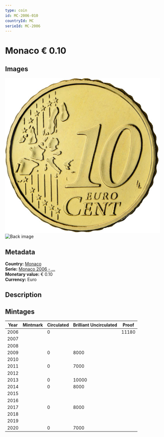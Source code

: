 ```yaml
---
type: coin
id: MC-2006-010
countryId: MC
serieId: MC-2006
---
```


# Monaco € 0.10

## Images

![Front image](../../../img/common-2002-010.png) ![Back image](img/monaco-2006-010.png)

## Metadata

**Country:** [Monaco](../index.md)\
**Serie:** [Monaco 2006 - ...](index.md)\
**Monetary value:** € 0.10\
**Currency:** Euro

## Description


## Mintages

| Year | Mintmark | Circulated | Brilliant Uncirculated | Proof |
| ---- | -------- | ---------- | ---------------------- | ----- |
| 2006 |  | 0|  | 11180 |
| 2007 |  | |  |  |
| 2008 |  | |  |  |
| 2009 |  | 0| 8000 |  |
| 2010 |  | |  |  |
| 2011 |  | 0| 7000 |  |
| 2012 |  | |  |  |
| 2013 |  | 0| 10000 |  |
| 2014 |  | 0| 8000 |  |
| 2015 |  | |  |  |
| 2016 |  | |  |  |
| 2017 |  | 0| 8000 |  |
| 2018 |  | |  |  |
| 2019 |  | |  |  |
| 2020 |  | 0| 7000 |  |
